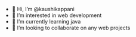 - 👋 Hi, I’m @kaushikappani
- 👀 I’m interested in web development
- 🌱 I’m currently learning java
- 💞️ I’m looking to collaborate on any web projects

<!---
kaushikappani/kaushikappani is a ✨ special ✨ repository because its `README.md` (this file) appears on your GitHub profile.
You can click the Preview link to take a look at your changes.
--->
